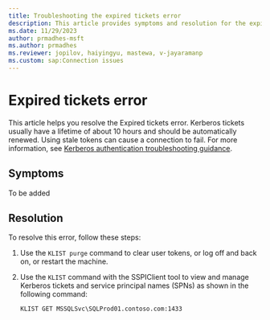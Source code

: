 ```yaml
---
title: Troubleshooting the expired tickets error 
description: This article provides symptoms and resolution for the expired tickets error.
ms.date: 11/29/2023
author: prmadhes-msft
ms.author: prmadhes
ms.reviewer: jopilov, haiyingyu, mastewa, v-jayaramanp
ms.custom: sap:Connection issues
---
```


# Expired tickets error

This article helps you resolve the Expired tickets error. Kerberos tickets usually have a lifetime of about 10 hours and should be automatically renewed. Using stale tokens can cause a connection to fail. For more information, see [Kerberos authentication troubleshooting guidance](../../../windows-server/windows-security/kerberos-authentication-troubleshooting-guidance.md).

## Symptoms

To be added

## Resolution

To resolve this error, follow these steps:

1. Use the `KLIST purge` command to clear user tokens, or log off and back on, or restart the machine.

1. Use the `KLIST` command with the SSPIClient tool to view and manage Kerberos tickets and service principal names (SPNs) as shown in the following command:

    `KLIST GET MSSQLSvc\SQLProd01.contoso.com:1433`
